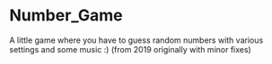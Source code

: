 # Number_Game
A little game where you have to guess random numbers with various settings and some music :) (from 2019 originally with minor fixes)
